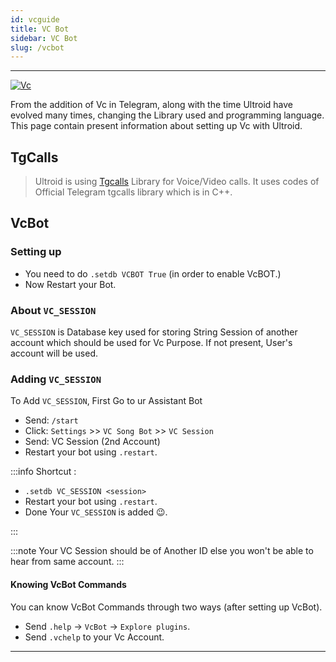 ```yaml
---
id: vcguide
title: VC Bot
sidebar: VC Bot
slug: /vcbot
---
```


---
[![Vc](https://telegra.ph/file/69a40c03714e4e4ffc752.jpg)](https://github.com/TeamUltroid)

From the addition of Vc in Telegram, along with the time Ultroid have evolved many times, changing the Library used and programming language.
This page contain present information about setting up Vc with Ultroid.

## TgCalls

> Ultroid is using [Tgcalls](https://github.com/MarshalX/Tgcalls) Library for Voice/Video calls. It uses codes of Official Telegram tgcalls library which is in C++.

## VcBot

### Setting up

- You need to do `.setdb VCBOT True` (in order to enable VcBOT.)
- Now Restart your Bot.

### About `VC_SESSION`

`VC_SESSION` is Database key used for storing String Session of another account which should be used for Vc Purpose. If not present, User's account will be used.

### Adding `VC_SESSION`

To Add `VC_SESSION`, First Go to ur Assistant Bot

- Send: `/start`
- Click: `Settings` >> `VC Song Bot` >> `VC Session`
- Send: VC Session (2nd Account)
- Restart your bot using `.restart`.

:::info
Shortcut :

- `.setdb VC_SESSION <session>`
- Restart your bot using `.restart`.
- Done Your `VC_SESSION` is added 😉.

:::

</details>
</ol>
</details>

:::note
Your VC Session should be of Another ID else you won't be able to hear from same account.
:::

#### Knowing **VcBot Commands**

You can know VcBot Commands through two ways (after setting up VcBot).

- Send `.help` -> `VcBot` -> `Explore plugins`.
- Send `.vchelp` to your Vc Account.

---
